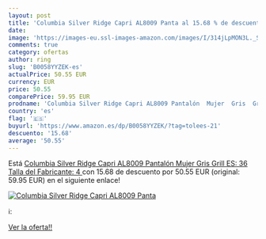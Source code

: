 ```yaml
---
layout: post
title: 'Columbia Silver Ridge Capri AL8009 Panta al 15.68 % de descuento'
date: 
image: 'https://images-eu.ssl-images-amazon.com/images/I/314jLpMON3L._SL200_.jpg'
comments: true
category: ofertas
author: ring
slug: 'B0058YYZEK-es'
actualPrice: 50.55 EUR
currency: EUR
price: 50.55
comparePrice: 59.95 EUR
prodname: 'Columbia Silver Ridge Capri AL8009 Pantalón  Mujer  Gris  Grill   ES: 36  Talla del Fabricante: 4 '
country: 'es'
flag: '🇪🇸'
buyurl: 'https://www.amazon.es/dp/B0058YYZEK/?tag=tolees-21'
descuento: '15.68'
average: '50.55'
---
```


Está [Columbia Silver Ridge Capri AL8009 Pantalón  Mujer  Gris  Grill   ES: 36  Talla del Fabricante: 4 ](https://www.amazon.es/dp/B0058YYZEK/?tag=tolees-21) con 15.68 de descuento por 50.55 EUR (original: 59.95 EUR) en el siguiente enlace!

[![Columbia Silver Ridge Capri AL8009 Panta](https://images-eu.ssl-images-amazon.com/images/I/314jLpMON3L._SL200_.jpg)](https://www.amazon.es/dp/B0058YYZEK/?tag=tolees-21)

ℹ️:


[Ver la oferta!!](https://www.amazon.es/dp/B0058YYZEK/?tag=tolees-21)
